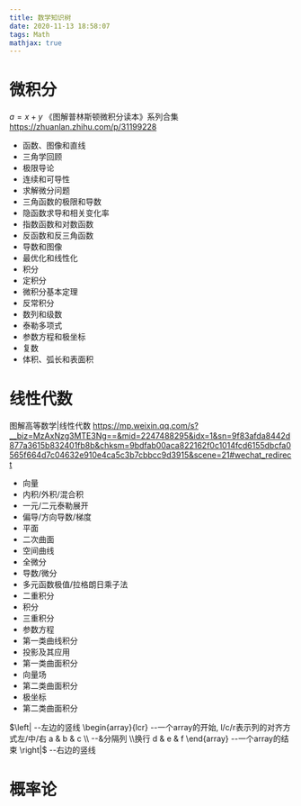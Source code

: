 ```yaml
---
title: 数学知识树
date: 2020-11-13 18:58:07
tags: Math
mathjax: true
---
```


# 微积分
$a=x+y$
《图解普林斯顿微积分读本》系列合集 https://zhuanlan.zhihu.com/p/31199228
- 函数、图像和直线
- 三角学回顾
- 极限导论
- 连续和可导性
- 求解微分问题
- 三角函数的极限和导数
- 隐函数求导和相关变化率
- 指数函数和对数函数
- 反函数和反三角函数
- 导数和图像
- 最优化和线性化
- 积分
- 定积分
- 微积分基本定理
- 反常积分
- 数列和级数
- 泰勒多项式
- 参数方程和极坐标
- 复数
- 体积、弧长和表面积

# 线性代数
图解高等数学|线性代数 https://mp.weixin.qq.com/s?__biz=MzAxNzg3MTE3Ng==&mid=2247488295&idx=1&sn=9f83afda8442d877a3615b832401fb8b&chksm=9bdfab00aca822162f0c1014fcd6155dbcfa0565f664d7c04632e910e4ca5c3b7cbbcc9d3915&scene=21#wechat_redirect
- 向量
- 内积/外积/混合积
- 一元/二元泰勒展开
- 偏导/方向导数/梯度
- 平面
- 二次曲面
- 空间曲线
- 全微分
- 导数/微分
- 多元函数极值/拉格朗日乘子法
- 二重积分
- 积分
- 三重积分
- 参数方程
- 第一类曲线积分
- 投影及其应用
- 第一类曲面积分
- 向量场
- 第二类曲面积分
- 极坐标
- 第二类曲面积分



$\left|                --左边的竖线
\begin{array}{lcr}     --一个array的开始, l/c/r表示列的对齐方式左/中/右
a & b & c \\           --&分隔列 \\换行
d & e & f
\end{array}            --一个array的结束
\right|$               --右边的竖线

# 概率论
